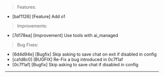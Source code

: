 > Features:
- [baf1126] [Feature] Add o1

> Improvements:
- [7d178ea] [Improvement] Use tools with ai_managed

> Bug Fixes:
- [6d4d94e] [Bugfix] Skip asking to save chat on exit if disabled in config
- [ca1d8c0] [BUGFIX] Re-Fix a bug introduced in 0c7f1af
- [0c7f1af] [Bugfix] Skip asking to save chat if disabled in config


---
